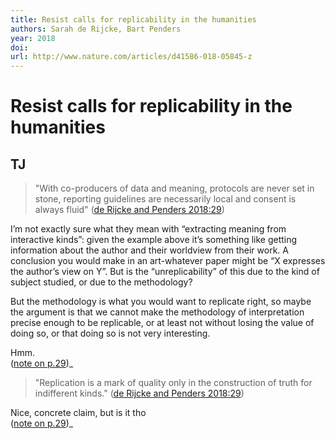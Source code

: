 ```yaml
---
title: Resist calls for replicability in the humanities
authors: Sarah de Rijcke, Bart Penders
year: 2018
doi: 
url: http://www.nature.com/articles/d41586-018-05845-z
---
```


# Resist calls for replicability in the humanities


## TJ

> "With co-producers of data and meaning, protocols are never set in stone, reporting guidelines are necessarily local and consent is always fluid" ([de Rijcke and Penders 2018:29](zotero://open-pdf/groups/4474011/items/KTF5S3NK?page=1))

I’m not exactly sure what they mean with “extracting meaning from interactive kinds”: given the example above it’s something like getting information about the author and their worldview from their work. A conclusion you would make in an art-whatever paper might be “X expresses the author’s view on Y”. But is the “unreplicability” of this due to the kind of subject studied, or due to the methodology? 
  
But the methodology is what you would want to replicate right, so maybe the argument is that we cannot make the methodology of interpretation precise enough to be replicable, or at least not without losing the value of doing so, or that doing so is not very interesting.  
  
Hmm.  
([note on p.29](zotero://open-pdf/groups/4474011/items/KTF5S3NK?page=1))_

> "Replication is a mark of quality only in the construction of truth for indifferent kinds." ([de Rijcke and Penders 2018:29](zotero://open-pdf/groups/4474011/items/KTF5S3NK?page=1))

Nice, concrete claim, but is it tho  
([note on p.29](zotero://open-pdf/groups/4474011/items/KTF5S3NK?page=1))_